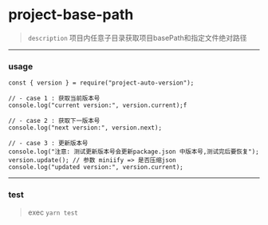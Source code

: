 # project-base-path

> `description` 项目内任意子目录获取项目basePath和指定文件绝对路径

---
### usage

```
const { version } = require("project-auto-version");

// - case 1 : 获取当前版本号
console.log("current version:", version.current);f

// - case 2 : 获取下一版本号
console.log("next version:", version.next);

// - case 3 : 更新版本号
console.log("注意: 测试更新版本号会更新package.json 中版本号,测试完后要恢复");
version.update(); // 参数 miniify => 是否压缩json
console.log("updated version:", version.current);

```

---
### test
> exec `yarn test`